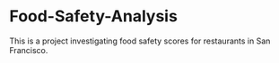 # Food-Safety-Analysis
This is a project investigating food safety scores for restaurants in San Francisco. 
